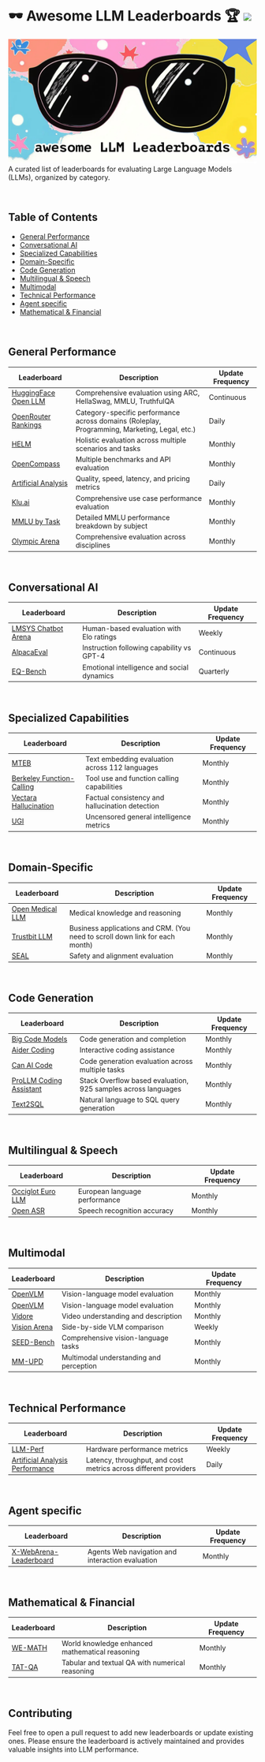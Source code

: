 #  🕶️ Awesome LLM Leaderboards 🏆 <a href="https://awesome.re"><img src="https://awesome.re/badge.svg"/></a>
![Awesome LLM Leaderboards](awesome-llm-leaderboards.jpg)
A curated list of leaderboards for evaluating Large Language Models (LLMs), organized by category.

<br>

## Table of Contents
- [General Performance](#general-performance)
- [Conversational AI](#conversational-ai)
- [Specialized Capabilities](#specialized-capabilities)
- [Domain-Specific](#domain-specific)
- [Code Generation](#code-generation)
- [Multilingual & Speech](#multilingual--speech)
- [Multimodal](#multimodal)
- [Technical Performance](#technical-performance)
- [Agent specific](#agent-specific)
- [Mathematical & Financial](#mathematical--financial)

<br>

## General Performance

| Leaderboard | Description | Update Frequency |
|-------------|-------------|------------------|
| [HuggingFace Open LLM](https://huggingface.co/spaces/HuggingFaceH4/open_llm_leaderboard) | Comprehensive evaluation using ARC, HellaSwag, MMLU, TruthfulQA | Continuous |
| [OpenRouter Rankings](https://openrouter.ai/rankings) | Category-specific performance across domains (Roleplay, Programming, Marketing, Legal, etc.) | Daily |
| [HELM](https://crfm.stanford.edu/helm) | Holistic evaluation across multiple scenarios and tasks | Monthly |
| [OpenCompass](https://opencompass.org.cn/home) | Multiple benchmarks and API evaluation | Monthly |
| [Artificial Analysis](https://artificialanalysis.ai) | Quality, speed, latency, and pricing metrics | Daily |
| [Klu.ai](https://klu.ai/llm-leaderboard) | Comprehensive use case performance evaluation | Monthly |
| [MMLU by Task](https://huggingface.co/spaces/CoreyMorris/MMLU-by-task-Leaderboard) | Detailed MMLU performance breakdown by subject | Monthly |
| [Olympic Arena](https://gair-nlp.github.io/OlympicArena/) | Comprehensive evaluation across disciplines | Monthly |

<br>

## Conversational AI

| Leaderboard | Description | Update Frequency |
|-------------|-------------|------------------|
| [LMSYS Chatbot Arena](https://chat.lmsys.org) | Human-based evaluation with Elo ratings | Weekly |
| [AlpacaEval](https://tatsu-lab.github.io/alpaca_eval) | Instruction following capability vs GPT-4 | Continuous |
| [EQ-Bench](https://eqbench.com) | Emotional intelligence and social dynamics | Quarterly |

<br>

## Specialized Capabilities

| Leaderboard | Description | Update Frequency |
|-------------|-------------|------------------|
| [MTEB](https://huggingface.co/spaces/mteb/leaderboard) | Text embedding evaluation across 112 languages | Monthly |
| [Berkeley Function-Calling](https://gorilla.cs.berkeley.edu/leaderboard) | Tool use and function calling capabilities | Monthly |
| [Vectara Hallucination](https://github.com/vectara/hallucination-leaderboard) | Factual consistency and hallucination detection | Monthly |
| [UGI](https://huggingface.co/spaces/DontPlanToEnd/UGI-Leaderboard) | Uncensored general intelligence metrics | Monthly |

<br>

## Domain-Specific

| Leaderboard | Description | Update Frequency |
|-------------|-------------|------------------|
| [Open Medical LLM](https://huggingface.co/spaces/openlifescienceai/open_medical_llm_leaderboard) | Medical knowledge and reasoning | Monthly |
| [Trustbit LLM](https://trustbit.tech/llm-benchmarks) | Business applications and CRM. (You need to scroll down link for each month) | Monthly |
| [SEAL](https://scale.com/leaderboard) | Safety and alignment evaluation | Monthly |

<br>

## Code Generation

| Leaderboard | Description | Update Frequency |
|-------------|-------------|------------------|
| [Big Code Models](https://huggingface.co/spaces/bigcode/bigcode-models-leaderboard) | Code generation and completion | Monthly |
| [Aider Coding](https://aider.chat/leaderboard) | Interactive coding assistance | Monthly |
| [Can AI Code](https://huggingface.co/spaces/mike-ravkine/can-ai-code-results) | Code generation evaluation across multiple tasks | Monthly |
| [ProLLM Coding Assistant](https://prollm.toqan.ai/leaderboard/coding-assistant) | Stack Overflow based evaluation, 925 samples across languages | Monthly |
| [Text2SQL](https://openlm.ai/text2sql-leaderboard/) | Natural language to SQL query generation | Monthly |

<br>

## Multilingual & Speech

| Leaderboard | Description | Update Frequency |
|-------------|-------------|------------------|
| [Occiglot Euro LLM](https://huggingface.co/spaces/occiglot/euro-llm-leaderboard) | European language performance | Monthly |
| [Open ASR](https://huggingface.co/spaces/hf-audio/open_asr_leaderboard) | Speech recognition accuracy | Monthly |

<br>

## Multimodal
| Leaderboard | Description | Update Frequency |
|-------------|-------------|------------------|
| [OpenVLM](https://huggingface.co/spaces/opencompass/open_vlm_leaderboard) | Vision-language model evaluation | Monthly |
| [OpenVLM](https://huggingface.co/spaces/opencompass/open_vlm_leaderboard) | Vision-language model evaluation | Monthly |
| [Vidore](https://huggingface.co/spaces/vidore/vidore-leaderboard) | Video understanding and description | Monthly |
| [Vision Arena](https://huggingface.co/spaces/WildVision/vision-arena) | Side-by-side VLM comparison | Weekly |
| [SEED-Bench](https://huggingface.co/spaces/AILab-CVC/SEED-Bench_Leaderboard) | Comprehensive vision-language tasks | Monthly |
| [MM-UPD](https://huggingface.co/spaces/MM-UPD/MM-UPD_Leaderboard) | Multimodal understanding and perception | Monthly |

<br>

## Technical Performance

| Leaderboard | Description | Update Frequency |
|-------------|-------------|------------------|
| [LLM-Perf](https://huggingface.co/spaces/optimum/llm-perf-leaderboard) | Hardware performance metrics | Weekly |
| [Artificial Analysis Performance](https://huggingface.co/spaces/ArtificialAnalysis/LLM-Performance-Leaderboard) | Latency, throughput, and cost metrics across different providers | Daily |

<br>

## Agent specific

| Leaderboard | Description | Update Frequency |
|-------------|-------------|------------------|
| [X-WebArena-Leaderboard](https://docs.google.com/spreadsheets/d/1M801lEpBbKSNwP-vDBkC_pF7LdyGU1f_ufZb_NWNBZQ/edit?gid=2044883967#gid=2044883967) | Agents Web navigation and interaction evaluation | Monthly |

<br>

## Mathematical & Financial

| Leaderboard | Description | Update Frequency |
|-------------|-------------|------------------|
| [WE-MATH](https://we-math.github.io/#leaderboard) | World knowledge enhanced mathematical reasoning | Monthly |
| [TAT-QA](https://nextplusplus.github.io/TAT-QA/) | Tabular and textual QA with numerical reasoning | Monthly |

<br>

## Contributing

Feel free to open a pull request to add new leaderboards or update existing ones. Please ensure the leaderboard is actively maintained and provides valuable insights into LLM performance.
